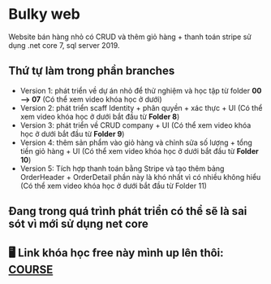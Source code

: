 # Bulky web
Website bán hàng nhỏ có CRUD và thêm giỏ hàng + thanh toán stripe sử dụng .net core 7, sql server 2019.

## Thứ tự làm trong phần branches
- Version 1: phát triển về dự án nhỏ để thử nghiệm và học tập từ folder **00 --> 07** (Có thể xem video khóa học ở dưới)
- Version 2: phát triển scaff Identity + phân quyền + xác thực + UI (Có thể xem video khóa học ở dưới bắt đầu từ **Folder 8**)
- Version 3: phát triển về CRUD company + UI (Có thể xem video khóa học ở dưới bắt đầu từ **Folder 9**)
- Version 4: thêm sản phẩm vào giỏ hàng và chỉnh sửa số lượng + tổng tiền giỏ hàng + UI (Có thể xem video khóa học ở dưới bắt đầu từ **Folder 10**)
- Version 5: Tích hợp thanh toán bằng Stripe và tạo thêm bảng OrderHeader + OrderDetail phần này là khó nhất vì có nhiều không hiểu (Có thể xem video khóa học ở dưới bắt đầu từ Folder 11)

## Đang trong quá trình phát triển có thể sẽ là sai sót vì mới sử dụng net core

## 🖥️ Link khóa học free này mình up lên thôi: [COURSE](https://helurl.com/drive/s/loj5HLw7GsrftdLdXUkTBRZnZHtPaX)

